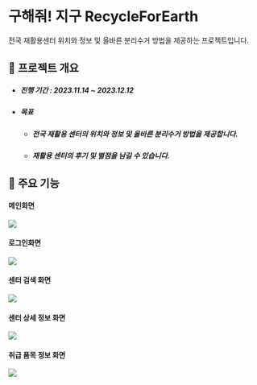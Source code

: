 # 구해줘! 지구 RecycleForEarth
전국 재활용센터 위치와 정보 및 올바른 분리수거 방법을 제공하는 프로젝트입니다.


## 📆 프로젝트 개요

- ##### 진행 기간 : 2023.11.14 ~ 2023.12.12

- ##### 목표 

  - ##### 전국 재활용 센터의 위치와 정보 및 올바른 분리수거 방법을 제공합니다.

  - ##### 재활용 센터의 후기 및 별점을 남길 수 있습니다.

## 📣 주요 기능
#### 메인화면
<img src="https://github.com/yubjin/RecycleForEarth/assets/116477922/5285349d-f2fc-4c67-aae3-5b78e9b376eb">

#### 로그인화면
<img src="https://github.com/yubjin/RecycleForEarth/assets/116477922/6b7058fd-a922-42aa-b66d-8f28e387be43">

#### 센터 검색 화면

<img src="https://github.com/yubjin/RecycleForEarth/assets/116477922/cefec7d7-69da-4fbc-8e38-de4c0d9d5cff">

#### 센터 상세 정보 화면
<img src="https://github.com/yubjin/RecycleForEarth/assets/116477922/2e6fdac6-51db-4162-83d4-596249589dfd">

#### 취급 품목 정보 화면
<img src="https://github.com/yubjin/RecycleForEarth/assets/116477922/c294b641-eeac-4a7f-b78a-2cb55bf834d5">